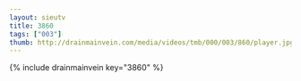 ```yaml
--- 
layout: sieutv
title: 3860
tags: ["003"]
thumb: http://drainmainvein.com/media/videos/tmb/000/003/860/player.jpg
---
```

{% include drainmainvein key="3860" %} 
